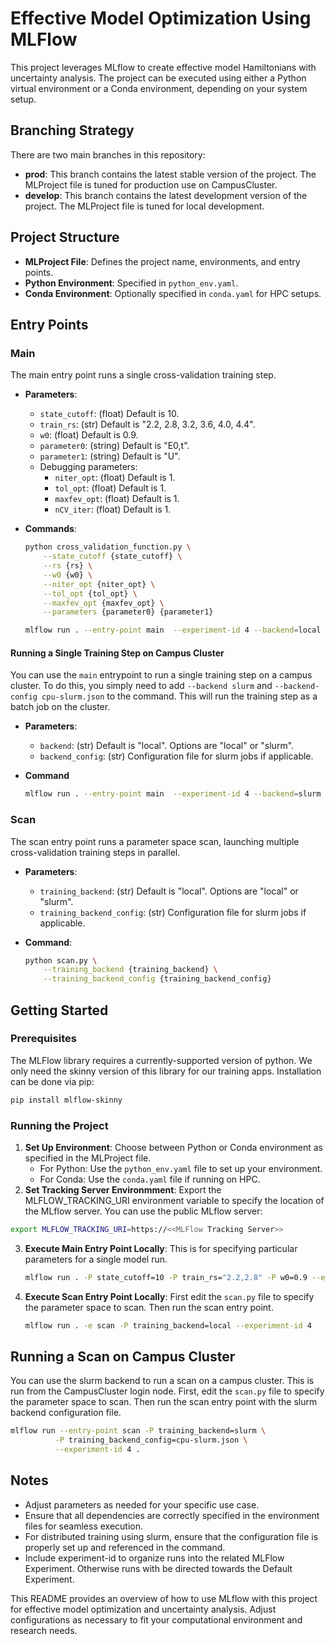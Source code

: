 # Effective Model Optimization Using MLFlow

This project leverages MLflow to create effective model Hamiltonians 
with uncertainty analysis. The project can be executed using either a 
Python virtual environment or a Conda environment, depending on your system setup.

## Branching Strategy
There are two main branches in this repository:
- **prod**: This branch contains the latest stable version of the project. The MLProject file is tuned for production use on CampusCluster.
- **develop**: This branch contains the latest development version of the project. The MLProject file is tuned for local development.

## Project Structure

- **MLProject File**: Defines the project name, environments, and entry points.
- **Python Environment**: Specified in `python_env.yaml`.
- **Conda Environment**: Optionally specified in `conda.yaml` for HPC setups.

## Entry Points

### Main

The main entry point runs a single cross-validation training step.

- **Parameters**:
  - `state_cutoff`: (float) Default is 10.
  - `train_rs`: (str) Default is "2.2, 2.8, 3.2, 3.6, 4.0, 4.4".
  - `w0`: (float) Default is 0.9.
  - `parameter0`: (string) Default is "E0,t".
  - `parameter1`: (string) Default is "U".
  - Debugging parameters:
    - `niter_opt`: (float) Default is 1.
    - `tol_opt`: (float) Default is 1.
    - `maxfev_opt`: (float) Default is 1.
    - `nCV_iter`: (float) Default is 1.

- **Commands**:
  ```bash
  python cross_validation_function.py \
      --state_cutoff {state_cutoff} \
      --rs {rs} \
      --w0 {w0} \
      --niter_opt {niter_opt} \
      --tol_opt {tol_opt} \
      --maxfev_opt {maxfev_opt} \
      --parameters {parameter0} {parameter1}
  ```
  ```bash
  mlflow run . --entry-point main  --experiment-id 4 --backend=local
  ```

#### Running a Single Training Step on Campus Cluster
You can use the `main` entrypoint to run a single training step on a campus cluster. To do this,
you simply need to add `--backend slurm` and `--backend-config cpu-slurm.json` to the command. 
This will run the training step as a batch job on the cluster.

- **Parameters**:
  - `backend`: (str) Default is "local". Options are "local" or "slurm".
  - `backend_config`: (str) Configuration file for slurm jobs if applicable.

- **Command**
  ```bash
  mlflow run . --entry-point main  --experiment-id 4 --backend=slurm --backend-config=cpu-slurm.json
  ```

### Scan

The scan entry point runs a parameter space scan, launching multiple 
cross-validation training steps in parallel.

- **Parameters**:
  - `training_backend`: (str) Default is "local". Options are "local" or "slurm".
  - `training_backend_config`: (str) Configuration file for slurm jobs if applicable.

- **Command**:
  ```bash
  python scan.py \
      --training_backend {training_backend} \
      --training_backend_config {training_backend_config}
  ```

## Getting Started

### Prerequisites

The MLFlow library requires a currently-supported version of python. We only need the
skinny version of this library for our training apps.
Installation can be done via pip:

```bash
pip install mlflow-skinny
```

### Running the Project

1. **Set Up Environment**: Choose between Python or Conda environment as specified in the MLProject file.
   - For Python: Use the `python_env.yaml` file to set up your environment.
   - For Conda: Use the `conda.yaml` file if running on HPC.
2. **Set Tracking Server Environmment**: Export the MLFLOW_TRACKING_URI environment variable to specify the location of the MLflow server. You can use the public MLflow server:
```bash
export MLFLOW_TRACKING_URI=https://<<MLFlow Tracking Server>>
```
3. **Execute Main Entry Point Locally**: This is for specifying particular parameters for a single model run.
   ```bash
   mlflow run . -P state_cutoff=10 -P train_rs="2.2,2.8" -P w0=0.9 --experiment-id 4
   ```
4. **Execute Scan Entry Point Locally**: First edit the `scan.py` file to specify the parameter space to scan. Then run the scan entry point.
   ```bash
   mlflow run . -e scan -P training_backend=local --experiment-id 4
   ```

## Running a Scan on Campus Cluster
You can use the slurm backend to run a scan on a campus cluster. This is run
from the CampusCluster login node. First, edit the `scan.py` file to specify the 
parameter space to scan. Then run the scan entry point with the slurm backend 
configuration file.
```bash
mlflow run --entry-point scan -P training_backend=slurm \
          -P training_backend_config=cpu-slurm.json \
          --experiment-id 4 .
```

## Notes

- Adjust parameters as needed for your specific use case.
- Ensure that all dependencies are correctly specified in the environment files for seamless execution.
- For distributed training using slurm, ensure that the configuration file is properly set up and referenced in the command.
- Include experiment-id to organize runs into the related MLFlow Experiment. Otherwise runs with be directed towards the Default Experiment.

This README provides an overview of how to use MLflow with this project for effective 
model optimization and uncertainty analysis. Adjust configurations as necessary to 
fit your computational environment and research needs.
